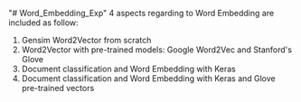 "# Word_Embedding_Exp" 
4 aspects regarding to Word Embedding are included as follow:
  1. Gensim Word2Vector from scratch
  2. Word2Vector with pre-trained models: Google Word2Vec and Stanford's Glove
  3. Document classification and Word Embedding with Keras 
  4. Document classification and Word Embedding with Keras and  Glove pre-trained vectors
